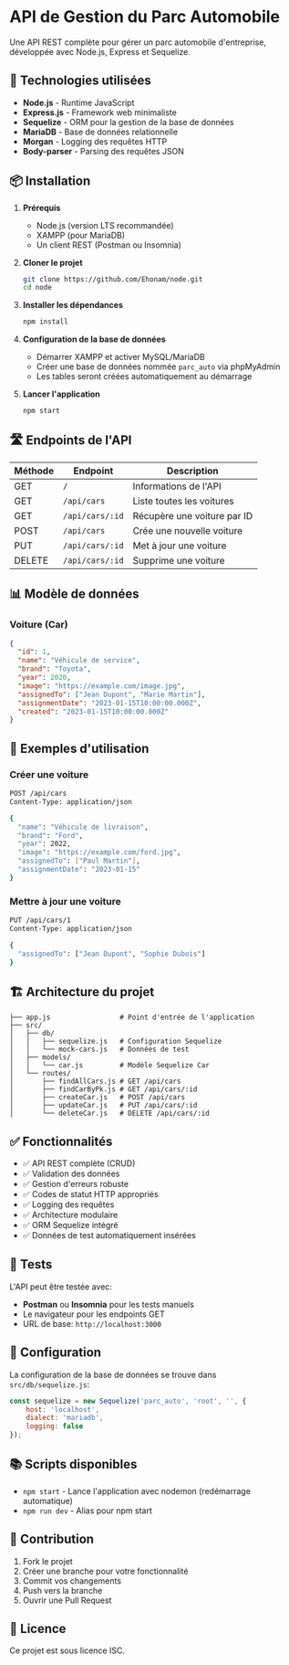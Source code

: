 # API de Gestion du Parc Automobile

Une API REST complète pour gérer un parc automobile d'entreprise, développée avec Node.js, Express et Sequelize.

## 🚀 Technologies utilisées

- **Node.js** - Runtime JavaScript
- **Express.js** - Framework web minimaliste
- **Sequelize** - ORM pour la gestion de la base de données
- **MariaDB** - Base de données relationnelle
- **Morgan** - Logging des requêtes HTTP
- **Body-parser** - Parsing des requêtes JSON

## 📦 Installation

1. **Prérequis**
   - Node.js (version LTS recommandée)
   - XAMPP (pour MariaDB)
   - Un client REST (Postman ou Insomnia)

2. **Cloner le projet**
   ```bash
   git clone https://github.com/Ehonam/node.git
   cd node
   ```

3. **Installer les dépendances**
   ```bash
   npm install
   ```

4. **Configuration de la base de données**
   - Démarrer XAMPP et activer MySQL/MariaDB
   - Créer une base de données nommée `parc_auto` via phpMyAdmin
   - Les tables seront créées automatiquement au démarrage

5. **Lancer l'application**
   ```bash
   npm start
   ```

## 🛣️ Endpoints de l'API

| Méthode | Endpoint | Description |
|---------|----------|-------------|
| GET | `/` | Informations de l'API |
| GET | `/api/cars` | Liste toutes les voitures |
| GET | `/api/cars/:id` | Récupère une voiture par ID |
| POST | `/api/cars` | Crée une nouvelle voiture |
| PUT | `/api/cars/:id` | Met à jour une voiture |
| DELETE | `/api/cars/:id` | Supprime une voiture |

## 📊 Modèle de données

### Voiture (Car)

```json
{
  "id": 1,
  "name": "Véhicule de service",
  "brand": "Toyota",
  "year": 2020,
  "image": "https://example.com/image.jpg",
  "assignedTo": ["Jean Dupont", "Marie Martin"],
  "assignmentDate": "2023-01-15T10:00:00.000Z",
  "created": "2023-01-15T10:00:00.000Z"
}
```

## 📝 Exemples d'utilisation

### Créer une voiture
```bash
POST /api/cars
Content-Type: application/json

{
  "name": "Véhicule de livraison",
  "brand": "Ford",
  "year": 2022,
  "image": "https://example.com/ford.jpg",
  "assignedTo": ["Paul Martin"],
  "assignmentDate": "2023-01-15"
}
```

### Mettre à jour une voiture
```bash
PUT /api/cars/1
Content-Type: application/json

{
  "assignedTo": ["Jean Dupont", "Sophie Dubois"]
}
```

## 🏗️ Architecture du projet

```
├── app.js                 # Point d'entrée de l'application
├── src/
│   ├── db/
│   │   ├── sequelize.js   # Configuration Sequelize
│   │   └── mock-cars.js   # Données de test
│   ├── models/
│   │   └── car.js         # Modèle Sequelize Car
│   └── routes/
│       ├── findAllCars.js # GET /api/cars
│       ├── findCarByPk.js # GET /api/cars/:id
│       ├── createCar.js   # POST /api/cars
│       ├── updateCar.js   # PUT /api/cars/:id
│       └── deleteCar.js   # DELETE /api/cars/:id
```

## ✅ Fonctionnalités

- ✅ API REST complète (CRUD)
- ✅ Validation des données
- ✅ Gestion d'erreurs robuste
- ✅ Codes de statut HTTP appropriés
- ✅ Logging des requêtes
- ✅ Architecture modulaire
- ✅ ORM Sequelize intégré
- ✅ Données de test automatiquement insérées

## 🚦 Tests

L'API peut être testée avec:
- **Postman** ou **Insomnia** pour les tests manuels
- Le navigateur pour les endpoints GET
- URL de base: `http://localhost:3000`

## 🔧 Configuration

La configuration de la base de données se trouve dans `src/db/sequelize.js`:

```javascript
const sequelize = new Sequelize('parc_auto', 'root', '', {
    host: 'localhost',
    dialect: 'mariadb',
    logging: false
});
```

## 📚 Scripts disponibles

- `npm start` - Lance l'application avec nodemon (redémarrage automatique)
- `npm run dev` - Alias pour npm start

## 🤝 Contribution

1. Fork le projet
2. Créer une branche pour votre fonctionnalité
3. Commit vos changements
4. Push vers la branche
5. Ouvrir une Pull Request

## 📄 Licence

Ce projet est sous licence ISC.
